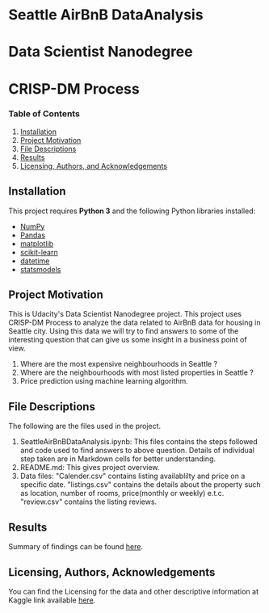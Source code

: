 # Seattle AirBnB DataAnalysis
# Data Scientist Nanodegree
# CRISP-DM Process


### Table of Contents

1. [Installation](#installation)
2. [Project Motivation](#motivation)
3. [File Descriptions](#files)
4. [Results](#results)
5. [Licensing, Authors, and Acknowledgements](#licensing)

## Installation <a name="installation"></a>

This project requires **Python 3** and the following Python libraries installed:

- [NumPy](http://www.numpy.org/)
- [Pandas](http://pandas.pydata.org/)
- [matplotlib](http://matplotlib.org/)
- [scikit-learn](http://scikit-learn.org/stable/)
- [datetime](https://pypi.org/project/DateTime/)
- [statsmodels](https://www.statsmodels.org/stable/index.html)

## Project Motivation<a name="motivation"></a>

This is Udacity's Data Scientist Nanodegree project. This project uses CRISP-DM Process to analyze the data related to AirBnB data for housing in Seattle city. Using this data we will try to find answers to some of the interesting question that can give us some insight in a business point of view.

1. Where are the most expensive neighbourhoods in Seattle ?
2. Where are the neighbourhoods with most listed properties in Seattle ?
3. Price prediction using machine learning algorithm.


## File Descriptions <a name="files"></a>

The following are the files used in the project. 
1. SeattleAirBnBDataAnalysis.ipynb: This files contains the steps followed and code used to find answers to above question. Details of individual step taken are in Markdown cells for better understanding.
2. README.md: This gives project overview. 
3. Data files: 
	"Calender.csv" contains listing  availablilty and price on a specific date.
	"listings.csv" contains the details about the property such as location, number of rooms, price(monthly or weekly) e.t.c.
	"review.csv" contains the listing reviews.


## Results<a name="results"></a>


Summary of findings can be found [here](https://medium.com/@ibrodex/an-insight-into-seattle-airbnb-open-data-using-crisp-dm-61434bd7e83d).

## Licensing, Authors, Acknowledgements<a name="licensing"></a>

You can find the Licensing for the data and other descriptive information at Kaggle link available [here](https://www.kaggle.com/airbnb/seattle/data). 